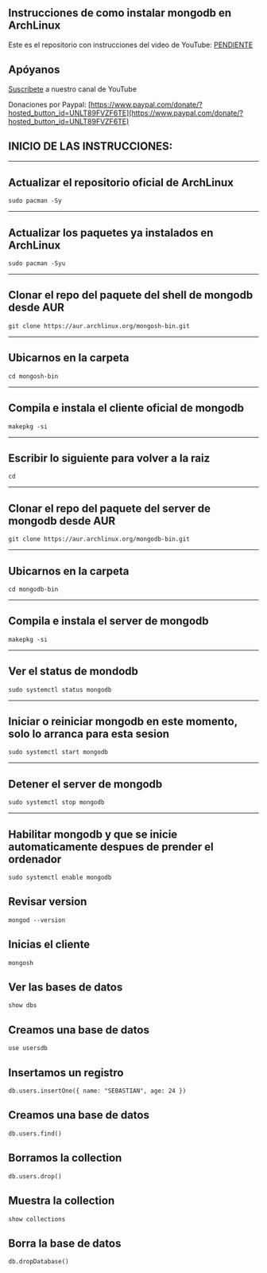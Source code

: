 ## Instrucciones de como instalar mongodb en ArchLinux

Este es el repositorio con instrucciones del video de YouTube: [PENDIENTE](PENDIENTE) 

## Apóyanos

[Suscríbete](https://www.youtube.com/@CesarSebastianDev?sub_confirmation=1) a nuestro canal de YouTube

Donaciones por Paypal: [https://www.paypal.com/donate/?hosted_button_id=UNLT89FVZF6TE](https://www.paypal.com/donate/?hosted_button_id=UNLT89FVZF6TE)


## INICIO DE LAS INSTRUCCIONES:
---
## Actualizar el repositorio oficial de ArchLinux

```
sudo pacman -Sy
```
---

## Actualizar los paquetes ya instalados en ArchLinux

```
sudo pacman -Syu
```
---

## Clonar el repo del paquete del shell de mongodb desde AUR

```
git clone https://aur.archlinux.org/mongosh-bin.git
```
---

## Ubicarnos en la carpeta

```
cd mongosh-bin
```
---

## Compila e instala el cliente oficial de mongodb

```
makepkg -si
```
---

## Escribir lo siguiente para volver a la raiz

```
cd
```
---


## Clonar el repo del paquete del server de mongodb desde AUR

```
git clone https://aur.archlinux.org/mongodb-bin.git
```
---

## Ubicarnos en la carpeta

```
cd mongodb-bin
```
---

## Compila e instala el server de mongodb

```
makepkg -si
```
---


## Ver el status de mondodb
```
sudo systemctl status mongodb
```
---

## Iniciar o reiniciar mongodb en este momento, solo lo arranca para esta sesion
```
sudo systemctl start mongodb
```
---
## Detener el server de mongodb
```
sudo systemctl stop mongodb
```
---

## Habilitar mongodb y que se inicie automaticamente despues de prender el ordenador
```
sudo systemctl enable mongodb
```

## Revisar version
```
mongod --version
```
## Inicias el cliente
```
mongosh
```
## Ver las bases de datos
```
show dbs
```
## Creamos una base de datos
```
use usersdb
```

## Insertamos un registro
```
db.users.insertOne({ name: "SEBASTIAN", age: 24 })
```
## Creamos una base de datos
```
db.users.find()
```

## Borramos la collection
```
db.users.drop()
```

## Muestra la collection
```
show collections
```
## Borra la base de datos
```
db.dropDatabase()
```





